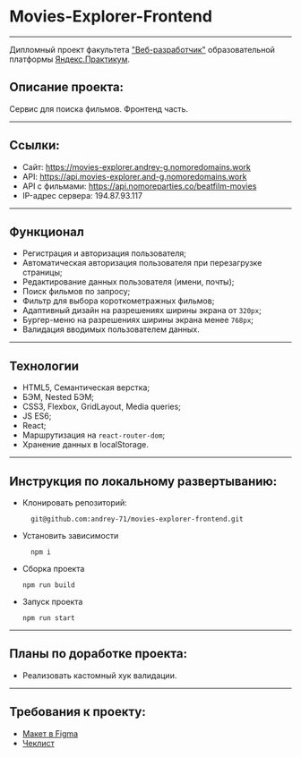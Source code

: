 # Movies-Explorer-Frontend
___
Дипломный проект факультета ["Веб-разработчик"](https://practicum.yandex.ru/web/?utm_source=yandex&utm_medium=cpc&utm_campaign=Yan_Sch_RF_Webr_Razrab_Des_Intro_460&utm_content=sty_search:s_none:cid_56600998:gid_4359516496:pid_23387311960:aid_9838725511:crid_0:rid_:p_1:pty_premium:mty_syn:mkw_:dty_desktop:cgcid_0:rn_Москва:rid_213&utm_term=разработка%20web&yclid=4769457341696616776) образовательной платформы [Яндекс.Практикум](https://practicum.yandex.ru/).

## Описание проекта:
Сервис для поиска фильмов. Фронтенд часть.
___

## Ссылки:
* Сайт: https://movies-explorer.andrey-g.nomoredomains.work
* API: https://api.movies-explorer.and-g.nomoredomains.work
* API с фильмами: https://api.nomoreparties.co/beatfilm-movies
* IP-адрес сервера: 194.87.93.117
___

## Функционал
* Регистрация и авторизация пользователя;
* Автоматическая авторизация пользователя при перезагрузке страницы;
* Редактирование данных пользователя (имени, почты);
* Поиск фильмов по запросу;
* Фильтр для выбора короткометражных фильмов;
* Адаптивный дизайн на разрешениях ширины экрана от `320px`;
* Бургер-меню на разрешениях ширины экрана менее `768px`;
* Валидация вводимых пользователем данных.
___

## Технологии
* HTML5, Семантическая верстка;
* БЭМ, Nested БЭМ;
* CSS3, Flexbox, GridLayout, Media queries;
* JS ES6;
* React;
* Маршрутизация на `react-router-dom`;
* Хранение данных в localStorage.
___

## Инструкция по локальному развертыванию:
* Клонировать репозиторий:
  ```
    git@github.com:andrey-71/movies-explorer-frontend.git
  ```
* Установить зависимости
  ```
    npm i
  ```
* Сборка проекта
    ```
    npm run build
    ```
* Запуск проекта
  ```
  npm run start
  ```   
___

## Планы по доработке проекта:
* Реализовать кастомный хук валидации.
___

## Требования к проекту:
* [Макет в Figma](https://www.figma.com/file/p4bYCkKrEQ2DS9rC9x5M75/diploma)
* [Чеклист](https://code.s3.yandex.net/web-developer/static/new-program/web-diploma-criteria-2.0/index.html)